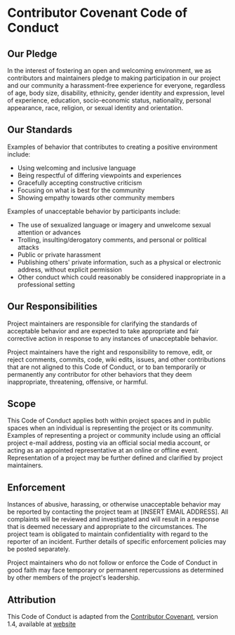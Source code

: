 # Contributor Covenant Code of Conduct

## Our Pledge

 In the interest of fostering an open and welcoming environment, we as
contributors and maintainers pledge to making participation in our project
and our community a harassment-free experience for everyone, regardless of
age, body size, disability, ethnicity, gender identity and expression,
level of experience, education, socio-economic status, nationality,
personal appearance, race, religion, or sexual identity and orientation.

## Our Standards

 Examples of behavior that contributes to creating a positive environment
include:

* Using welcoming and inclusive language
* Being respectful of differing viewpoints and experiences
* Gracefully accepting constructive criticism
* Focusing on what is best for the community
* Showing empathy towards other community members

 Examples of unacceptable behavior by participants include:

* The use of sexualized language or imagery and unwelcome sexual attention or
advances
* Trolling, insulting/derogatory comments, and personal or political attacks
* Public or private harassment
* Publishing others' private information, such as a physical or electronic
address, without explicit permission
* Other conduct which could reasonably be considered inappropriate in a
professional setting

## Our Responsibilities

 Project maintainers are responsible for clarifying the standards of acceptable
behavior and are expected to take appropriate and fair corrective action in
response to any instances of unacceptable behavior.

 Project maintainers have the right and responsibility to remove, edit, or
reject comments, commits, code, wiki edits, issues, and other contributions
that are not aligned to this Code of Conduct, or to ban temporarily or
permanently any contributor for other behaviors that they deem inappropriate,
threatening, offensive, or harmful.

## Scope

 This Code of Conduct applies both within project spaces and in public spaces
when an individual is representing the project or its community. Examples of
representing a project or community include using an official project e-mail
address, posting via an official social media account, or acting as an appointed
representative at an online or offline event. Representation of a project may be
further defined and clarified by project maintainers.

## Enforcement

 Instances of abusive, harassing, or otherwise unacceptable behavior may be
reported by contacting the project team at [INSERT EMAIL ADDRESS]. All
complaints will be reviewed and investigated and will result in a response that
is deemed necessary and appropriate to the circumstances. The project team is
obligated to maintain confidentiality with regard to the reporter of an incident.
Further details of specific enforcement policies may be posted separately.

 Project maintainers who do not follow or enforce the Code of Conduct in good
faith may face temporary or permanent repercussions as determined by other
members of the project's leadership.

## Attribution

 This Code of Conduct is adapted from the [Contributor Covenant](https://www.contributor-covenant.org), version 1.4,
available at [website](http://contributor-covenant.org/version/1/4)

<!--
コントリビューター規約行動規範

私たちの誓約

オープンで居心地の良い環境を育むために、私たちは貢献者とメンテナーとして、年齢、体格、障害、民族性、性同一性と表現、経験レベル、教育、社会経済的地位、国籍、個人的な外見、人種、宗教、または性的アイデンティティと指向に関係なく、私たちのプロジェクトと私たちのコミュニティへの参加を誰にとってもハラスメントのない経験にすることを約束します。

私たちの基準

ポジティブな環境の創造に貢献する行動の例は次のとおりです。

歓迎的で包括的な言語を使用する
異なる視点や経験を尊重する
建設的な批判を優雅に受け入れる
コミュニティにとって何が最善かに焦点を当てる
他のコミュニティメンバーに共感を示す
参加者による容認できない行動の例は次のとおりです。

性的な言語やイメージの使用、歓迎されない性的注意や進歩
トローリング、侮辱的/軽蔑的なコメント、個人的または政治的攻撃
公的または私的な嫌がらせ
明示的な許可なしに、物理的または電子的な住所などの他人の個人情報を公開する
専門的な環境で合理的に不適切とみなされる可能性のあるその他の行為
私たちの責任

プロジェクトメンテナーは、許容可能な行動の基準を明確にする責任があり、容認できない行動の事例に応じて適切かつ公正な是正措置を講じることが期待されています。

プロジェクトメンテナーは、この行動規範に適合していないコメント、コミット、コード、ウィキ編集、問題、およびその他の貢献を削除、編集、編集、または拒否する権利と責任、または不適切、脅迫的、攻撃的、または有害であると判断したその他の行動に対する貢献者を一時的または恒久的に禁止する権利と責任があります。

スコープ

この行動規範は、個人がプロジェクトまたはそのコミュニティを代表している場合、プロジェクトスペース内と公共スペースの両方に適用されます。プロジェクトやコミュニティを代表する例としては、公式プロジェクトの電子メールアドレスの使用、公式ソーシャルメディアアカウントを介して投稿すること、オンラインまたはオフラインのイベントで任命された代表者として行動することが含まれます。プロジェクトの表現は、プロジェクトのメンテナーによってさらに定義され、明確化される可能性があります。

執行

虐待、嫌がらせ、またはその他の容認できない行動の事例は、プロジェクトチーム（{email }}）に連絡することで報告される場合があります。すべての苦情は審査され、調査され、状況に必要かつ適切と思われる回答が行われます。プロジェクトチームは、事件の記者に関して機密性を維持する義務があります。特定の執行ポリシーの詳細は、別途掲載される場合があります。

誠実に行動規範を遵守または執行しないプロジェクトのメンテナーは、プロジェクトのリーダーシップの他のメンバーによって決定されるように、一時的または恒久的な影響に直面する可能性があります。

アトリビューション

この行動規範は、https://www.contributor-covenant.org/version/1/4/code-of-conduct.htmlで入手可能なコントリビューター規約、バージョン1.4から適応されています。
-->